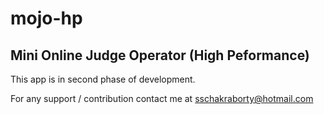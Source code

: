 # mojo-hp
## Mini Online Judge Operator (High Peformance)

This app is in second phase of development.

For any support / contribution contact me at sschakraborty@hotmail.com
